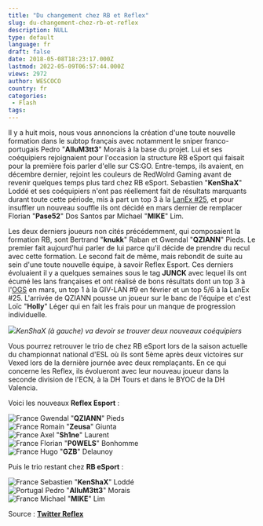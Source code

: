```yaml
---
title: "Du changement chez RB et Reflex"
slug: du-changement-chez-rb-et-reflex
description: NULL
type: default
language: fr
draft: false
date: 2018-05-08T18:23:17.000Z
lastmod: 2022-05-09T06:57:44.000Z
views: 2972
author: WESCOCO
country: fr
categories:
 - Flash
tags:
---
```

Il y a huit mois, nous vous annoncions la création d'une toute nouvelle formation dans le subtop français avec notamment le sniper franco-portugais Pedro "**AlluM3tt3**" Morais à la base du projet. Lui et ses coéquipiers rejoignaient pour l'occasion la structure RB eSport qui faisait pour la première fois parler d'elle sur CS:GO. Entre-temps, ils avaient, en décembre dernier, rejoint les couleurs de RedWolrd Gaming avant de revenir quelques temps plus tard chez RB eSport. Sebastien "**KenShaX**" Loddé et ses coéquipiers n'ont pas réellement fait de résultats marquants durant toute cette période, mis à part un top 3 à la [LanEx #25](https://flickshot.fr/fr/article/lanex-25-le-mix-20cm-simpose/5adb72d303bd4), et pour insuffler un nouveau souffle ils ont décidé en mars dernier de remplacer Florian "**Pase52**" Dos Santos par Michael "**MIKE**" Lim.

Les deux derniers joueurs non cités précédemment, qui composaient la formation RB, sont Bertrand "**knukk**" Raban et Gwendal "**QZIANN**" Pieds. Le premier fait aujourd'hui parler de lui parce qu'il décide de prendre du recul avec cette formation. Le second fait de même, mais rebondit de suite au sein d'une toute nouvelle équipe, à savoir Reflex Esport. Ces derniers évoluaient il y a quelques semaines sous le tag **JUNCK** avec lequel ils ont écumé les lans françaises et ont réalisé de bons résultats dont un top 3 à l'[OGS](https://flickshot.fr/fr/article/orleans-game-show-3-dizlown-encore-vainqueur/5aad16bd2f951) en mars, un top 1 à la GIV-LAN #9 en février et un top 5/6 à la LanEx #25\. L'arrivée de QZIANN pousse un joueur sur le banc de l'équipe et c'est Loïc "**Holly**" Léger qui en fait les frais pour un manque de progression individuelle.

![](https://flickshot-ue.s3.eu-west-2.amazonaws.com/flickshot/article/5af1def3b045e/images/yhDoSdwYDK4hHr2skfCRLPz8oQFrQw3aroax6Bdv.jpeg)_KenShaX (à gauche) va devoir se trouver deux nouveaux coéquipiers_

Vous pourrez retrouver le trio de chez RB eSport lors de la saison actuelle du championnat national d'ESL où ils sont 5ème après deux victoires sur Vexed lors de la dernière journée avec deux remplaçants. En ce qui concerne les Reflex, ils évolueront avec leur nouveau joueur dans la seconde division de l'ECN, à la DH Tours et dans le BYOC de la DH Valencia. 

Voici les nouveaux **Reflex Esport** :

![France](/images/countries/fr.svg)⁠ Gwendal "**QZIANN**" Pieds  
![France](/images/countries/fr.svg)⁠ Romain "**Zeusa**" Giunta  
![France](/images/countries/fr.svg)⁠ Axel "**Sh1ne**" Laurent  
![France](/images/countries/fr.svg)⁠ Florian "**P0WELS**" Bonhomme  
![France](/images/countries/fr.svg)⁠ Hugo "**GZB**" Delaunoy

Puis le trio restant chez **RB eSport** :

![France](/images/countries/fr.svg)⁠ Sebastien "**KenShaX**" Loddé  
![Portugal](/images/countries/pt.svg)⁠ Pedro "**AlluM3tt3**" Morais  
![France](/images/countries/fr.svg)⁠ Michael "**MIKE**" Lim

Source : [**Twitter Reflex**](https://twitter.com/EsportReflex/status/993561122547617794)

